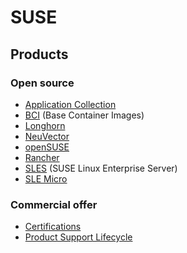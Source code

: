 # SUSE

## Products

### Open source

* [Application Collection](application-collection.md)
* [BCI](bci.md) (Base Container Images)
* [Longhorn](longhorn.md)
* [NeuVector](neuvector.md)
* [openSUSE](opensuse.md)
* [Rancher](rancher.md)
* [SLES](sles.md) (SUSE Linux Enterprise Server)
* [SLE Micro](sle-micro.md)

### Commercial offer

* [Certifications](https://www.suse.com/support/security/certifications/)
* [Product Support Lifecycle](https://www.suse.com/lifecycle/)
